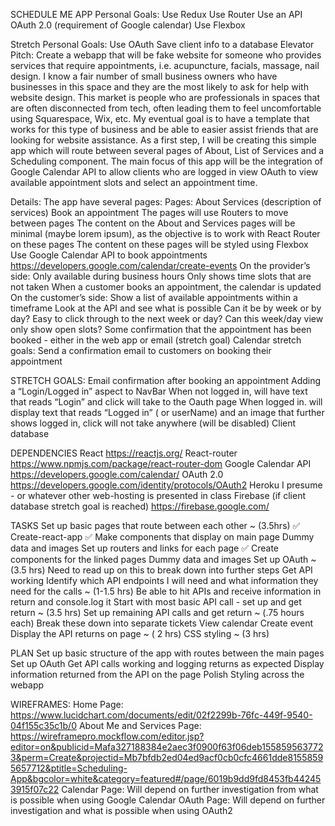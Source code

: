 SCHEDULE ME APP
Personal Goals:
Use Redux
Use Router
Use an API
OAuth 2.0 (requirement of Google calendar)
Use Flexbox

Stretch Personal Goals:
Use OAuth
Save client info to a database
Elevator Pitch:
Create a webapp that will be fake website for someone who provides services that require appointments, i.e. acupuncture, facials, massage, nail design. I know a fair number of small business owners who have businesses in this space and they are the most likely to ask for help with website design. This market is people who are professionals in spaces that are often disconnected from tech, often leading them to feel uncomfortable using Squarespace, Wix, etc. My eventual goal is to have a template that works for this type of business and be able to easier assist friends that are looking for website assistance. As a first step, I will be creating this simple app which will route between several pages of About, List of Services and a Scheduling component. The main focus of this app will be the integration of Google Calendar API to allow clients who are logged in view OAuth to view available appointment slots and select an appointment time.

Details:
The app have several pages:
Pages:
About
Services (description of services)
Book an appointment
The pages will use Routers to move between pages
The content on the About and Services pages will be minimal (maybe lorem ipsum), as the objective is to work with React Router on these pages
The content on these pages will be styled using Flexbox
Use Google Calendar API to book appointments
https://developers.google.com/calendar/create-events
On the provider’s side:
Only available during business hours
Only shows time slots that are not taken
When a customer books an appointment, the calendar is updated
On the customer’s side:
Show a list of available appointments within a timeframe
Look at the API and see what is possible
Can it be by week or by day?
Easy to click through to the next week or day?
Can this week/day view only show open slots?
Some confirmation that the appointment has been booked - either in the web app or email (stretch goal)
Calendar stretch goals:
Send a confirmation email to customers on booking their appointment

STRETCH GOALS:
Email confirmation after booking an appointment
Adding a “Login/Logged in” aspect to NavBar
When not logged in, will have text that reads “Login” and click will take to the Oauth page
When logged in. will display text that reads “Logged in” ( or userName) and an image that further shows logged in, click will not take anywhere (will be disabled)
Client database

DEPENDENCIES
React
https://reactjs.org/
React-router
https://www.npmjs.com/package/react-router-dom
Google Calendar API
https://developers.google.com/calendar/
OAuth 2.0
https://developers.google.com/identity/protocols/OAuth2
Heroku
I presume - or whatever other web-hosting is presented in class
Firebase (if client database stretch goal is reached)
https://firebase.google.com/

TASKS
Set up basic pages that route between each other ~ (3.5hrs)
✅ Create-react-app
✅ Make components that display on main page
Dummy data and images
Set up routers and links for each page
✅ Create components for the linked pages
Dummy data and images
Set up OAuth ~ (3.5 hrs)
Need to read up on this to break down into further steps
Get API working
Identify which API endpoints I will need and what information they need for the calls ~ (1-1.5 hrs)
Be able to hit APIs and receive information in return and console.log it
Start with most basic API call - set up and get return ~ (3.5 hrs)
Set up remaining API calls and get return ~ (.75 hours each)
Break these down into separate tickets
View calendar
Create event
Display the API returns on page ~ ( 2 hrs)
CSS styling ~ (3 hrs)

PLAN
Set up basic structure of the app with routes between the main pages
Set up OAuth
Get API calls working and logging returns as expected
Display information returned from the API on the page
Polish Styling across the webapp


WIREFRAMES:
Home Page:
https://www.lucidchart.com/documents/edit/02f2299b-76fc-449f-9540-04f155c35c1b/0
About Me and Services Page:
https://wireframepro.mockflow.com/editor.jsp?editor=on&publicid=Mafa327188384e2aec3f0900f63f06deb1558595637723&perm=Create&projectid=Mb7bfdb2ed04ed9acf0cb0cfc4661dde81558595657712&ptitle=Scheduling-App&bgcolor=white&category=featured#/page/6019b9dd9fd8453fb442453915f07c22
Calendar Page:
Will depend on further investigation from what is possible when using Google Calendar
OAuth Page:
Will depend on further investigation and what is possible when using OAuth2
